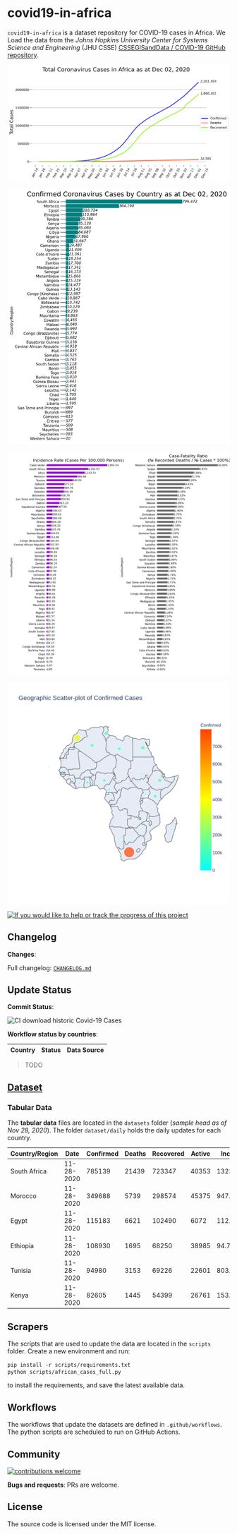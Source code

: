 # covid19-in-africa

`covid19-in-africa` is a dataset repository for COVID-19 cases in Africa. We Load the data from the _Johns Hopkins University Center for Systems Science and Engineering_ (JHU CSSE) [CSSEGISandData /
COVID-19 GitHub repository](https://github.com/CSSEGISandData/COVID-19/tree/master/csse_covid_19_data).

![africa totals](images/africa_totals.png)

![africa totals](images/africa_daily.png)

![africa totals](images/stats.png)

![africa totals](images/geo_scatter.png)

[![If you would like to help or track the progress of this project](https://img.shields.io/badge/Roadmap-data--pipeline-informational)](https://github.com/4bic/covid19-in-africa/projects/1)

## Changelog

**Changes**:

Full changelog: [`CHANGELOG.md`](CHANGELOG.md)

## Update Status

**Commit Status**:

![CI download historic Covid-19 Cases](https://github.com/CodeForAfrica/covid19-in-africa/workflows/CI%20download%20historic%20Covid-19%20Cases/badge.svg)

**Workflow status by countries**:

| Country | Status | Data Source |
| ------------- | ------------- | --- |

> TODO

## [Dataset](https://github.com/4bic/covid19-in-africa/tree/master/datasets)

### Tabular Data

The **tabular data** files are located in the `datasets` folder (_sample head as of Nov 28, 2020_). The folder `dataset/daily` holds the daily updates for each country.

<!-- > The metadata for the tabular data is found in `.dataherb/metadata.yml`. -->

Country/Region | Date       | Confirmed | Deaths | Recovered | Active | Incident_Rate | Case_Fatality_Ratio
-------------- | ---------- | --------- | ------ | --------- | ------ | ------------- | -------------------
South Africa   | 11-28-2020 | 785139    | 21439  | 723347    | 40353  | 1323.81780815 | 2.730599295156654
Morocco        | 11-28-2020 | 349688    | 5739   | 298574    | 45375  | 947.392884172 | 1.6411772780307017
Egypt          | 11-28-2020 | 115183    | 6621   | 102490    | 6072   | 112.555501008 | 5.748244098521483
Ethiopia       | 11-28-2020 | 108930    | 1695   | 68250     | 38985  | 94.7517441241 | 1.5560451666207655
Tunisia        | 11-28-2020 | 94980     | 3153   | 69226     | 22601  | 803.647262311 | 3.3196462413139614
Kenya          | 11-28-2020 | 82605     | 1445   | 54399     | 26761  | 153.622843413 | 1.7492887839719145
<!-- ### Other Data

Some of the countries publish more than simple tabular data. We cache the files in `documents` folder. -->

## Scrapers

The scripts that are used to update the data are located in the `scripts` folder. Create a new environment and run:

    pip install -r scripts/requirements.txt
    python scripts/african_cases_full.py

to install the requirements, and save the latest available data.

## Workflows

The workflows that update the datasets are defined in `.github/workflows`. The python scripts are scheduled to run on GitHub Actions.

## Community

[![contributions welcome](https://img.shields.io/badge/contributions-welcome-brightgreen.svg?style=flat)](https://github.com/CodeForAfrica/covid19-in-africa/issues)

**Bugs and requests**: PRs are welcome.

## License

The source code is licensed under the MIT license.
